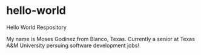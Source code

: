 # hello-world
Hello World Respository

My name is Moses Godinez from Blanco, Texas. Currently a senior at Texas A&M University persuing software development jobs!

